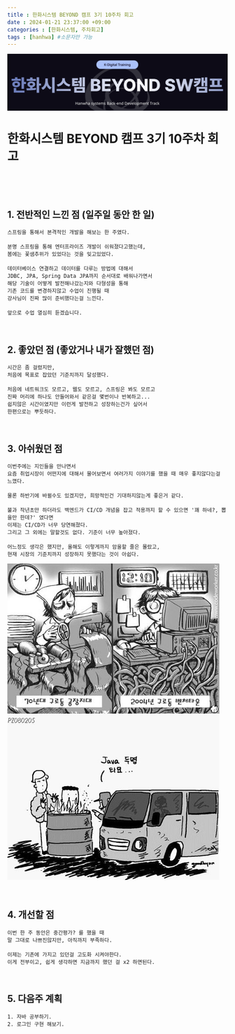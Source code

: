 ```yaml
---
title : 한화시스템 BEYOND 캠프 3기 10주차 회고
date : 2024-01-21 23:37:00 +09:00
categories : [한화시스템, 주차회고]
tags : [hanhwa] #소문자만 가능
---
```


![hanhwa-screenshot](/assets/img/post20231118/hanhwa_logo.png)

# 한화시스템 BEYOND 캠프 3기 10주차 회고 



<br><br><br>


## 1. 전반적인 느낀 점 (일주일 동안 한 일)
    스프링을 통해서 본격적인 개발을 해보는 한 주였다.

    분명 스프링을 통해 엔터프라이즈 개발이 쉬워졌다고했는데,
    봄에는 꽃샘추위가 있었다는 것을 잊고있었다.

    데이터베이스 연결하고 데이터를 다루는 방법에 대해서
    JDBC, JPA, Spring Data JPA까지 순서대로 배워나가면서
    해당 기술이 어떻게 발전해나갔는지와 다형성을 통해
    기존 코드를 변경하지않고 수업이 진행될 때
    강사님이 진짜 많이 준비했다는걸 느낀다. 

    앞으로 수업 열심히 듣겠습니다.



<br>

## 2. 좋았던 점 (좋았거나 내가 잘했던 점)
    시간은 좀 걸렸지만, 
    처음에 목표로 잡았던 기준치까지 달성했다.

    처음에 네트워크도 모르고, 웹도 모르고, 스프링은 봐도 모르고
    진짜 머리에 하나도 안들어와서 같은걸 몇번이나 반복하고...
    쉽지않은 시간이였지만 이런게 발전하고 성장하는건가 싶어서
    한편으로는 뿌듯하다. 
    
    
<br>

## 3. 아쉬웠던 점
    이번주에는 지인들을 만나면서 
    요즘 취업시장이 어떤지에 대해서 물어보면서 여러가지 이야기를 했을 때 매우 좋지않다는걸 느꼈다.

    물론 하반기에 바뀔수도 있겠지만, 희망적인건 기대하지않는게 좋은거 같다. 

    불과 작년초만 하더라도 백엔드가 CI/CD 개념을 잡고 적용까지 할 수 있으면 '꽤 하네?, 뽑을만 한데?' 였다면
    이제는 CI/CD가 너무 당연해졌다. 
    그리고 그 외에는 말할것도 없다. 기준이 너무 높아졌다.
    
    어느정도 생각은 했지만, 올해도 이렇게까지 암울할 줄은 몰랐고,
    현재 시장의 기준치까지 성장하지 못했다는 것이 아쉽다.
     
![hanhwa-screenshot](/assets/img/post20240121week10/이미지1.jpg) 


<br>

## 4. 개선할 점
    이번 한 주 동안은 중간평가? 를 했을 때
    말 그대로 나쁘진않지만, 아직까지 부족하다.

    이제는 기존에 가지고 있던걸 고도화 시켜야한다.
    이게 전부이고, 쉽게 생각하면 지금까지 했던 걸 x2 하면된다.

    

<br>

## 5. 다음주 계획
    1. 자바 공부하기.
    2. 로그인 구현 해보기.
    

